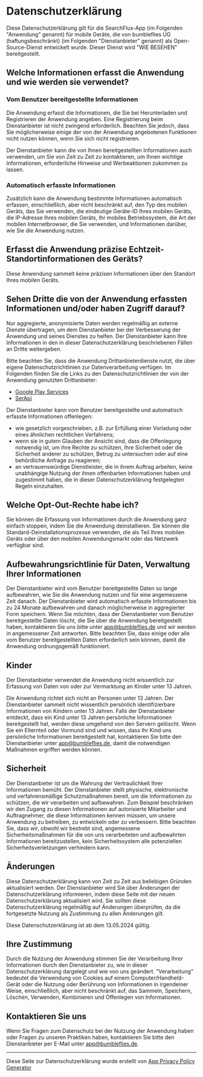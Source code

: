 # Datenschutzerklärung

Diese Datenschutzerklärung gilt für die SearchFlux-App (im Folgenden "Anwendung" genannt) für mobile Geräte, die von bumbleflies UG (haftungsbeschränkt) (im Folgenden "Dienstanbieter" genannt) als Open-Source-Dienst entwickelt wurde. Dieser Dienst wird "WIE BESEHEN" bereitgestellt.

## Welche Informationen erfasst die Anwendung und wie werden sie verwendet?  
### Vom Benutzer bereitgestellte Informationen

Die Anwendung erfasst die Informationen, die Sie bei Herunterladen und Registrieren der Anwendung angeben. Eine Registrierung beim Dienstanbieter ist nicht zwingend erforderlich. Beachten Sie jedoch, dass Sie möglicherweise einige der von der Anwendung angebotenen Funktionen nicht nutzen können, wenn Sie sich nicht registrieren.

Der Dienstanbieter kann die von Ihnen bereitgestellten Informationen auch verwenden, um Sie von Zeit zu Zeit zu kontaktieren, um Ihnen wichtige Informationen, erforderliche Hinweise und Werbeaktionen zukommen zu lassen.

### Automatisch erfasste Informationen

Zusätzlich kann die Anwendung bestimmte Informationen automatisch erfassen, einschließlich, aber nicht beschränkt auf, den Typ des mobilen Geräts, das Sie verwenden, die eindeutige Geräte-ID Ihres mobilen Geräts, die IP-Adresse Ihres mobilen Geräts, Ihr mobiles Betriebssystem, die Art der mobilen Internetbrowser, die Sie verwenden, und Informationen darüber, wie Sie die Anwendung nutzen.

## Erfasst die Anwendung präzise Echtzeit-Standortinformationen des Geräts?

Diese Anwendung sammelt keine präzisen Informationen über den Standort Ihres mobilen Geräts.

## Sehen Dritte die von der Anwendung erfassten Informationen und/oder haben Zugriff darauf?

Nur aggregierte, anonymisierte Daten werden regelmäßig an externe Dienste übertragen, um dem Dienstanbieter bei der Verbesserung der Anwendung und seines Dienstes zu helfen. Der Dienstanbieter kann Ihre Informationen in den in dieser Datenschutzerklärung beschriebenen Fällen an Dritte weitergeben.

Bitte beachten Sie, dass die Anwendung Drittanbieterdienste nutzt, die über eigene Datenschutzrichtlinien zur Datenverarbeitung verfügen. Im Folgenden finden Sie die Links zu den Datenschutzrichtlinien der von der Anwendung genutzten Drittanbieter:

*   [Google Play Services](https://www.google.com/policies/privacy/)
*   [SerApi](https://serpapi.com/legal)

Der Dienstanbieter kann vom Benutzer bereitgestellte und automatisch erfasste Informationen offenlegen:

*   wie gesetzlich vorgeschrieben, z.B. zur Erfüllung einer Vorladung oder eines ähnlichen rechtlichen Verfahrens;
*   wenn sie in gutem Glauben der Ansicht sind, dass die Offenlegung notwendig ist, um ihre Rechte zu schützen, Ihre Sicherheit oder die Sicherheit anderer zu schützen, Betrug zu untersuchen oder auf eine behördliche Anfrage zu reagieren;
*   an vertrauenswürdige Dienstleister, die in ihrem Auftrag arbeiten, keine unabhängige Nutzung der ihnen offenbarten Informationen haben und zugestimmt haben, die in dieser Datenschutzerklärung festgelegten Regeln einzuhalten.

## Welche Opt-Out-Rechte habe ich?

Sie können die Erfassung von Informationen durch die Anwendung ganz einfach stoppen, indem Sie die Anwendung deinstallieren. Sie können die Standard-Deinstallationsprozesse verwenden, die als Teil Ihres mobilen Geräts oder über den mobilen Anwendungsmarkt oder das Netzwerk verfügbar sind.

## Aufbewahrungsrichtlinie für Daten, Verwaltung Ihrer Informationen

Der Dienstanbieter wird vom Benutzer bereitgestellte Daten so lange aufbewahren, wie Sie die Anwendung nutzen und für eine angemessene Zeit danach. Der Dienstanbieter wird automatisch erfasste Informationen bis zu 24 Monate aufbewahren und danach möglicherweise in aggregierter Form speichern. Wenn Sie möchten, dass der Dienstanbieter vom Benutzer bereitgestellte Daten löscht, die Sie über die Anwendung bereitgestellt haben, kontaktieren Sie uns bitte unter app@bumbleflies.de und wir werden in angemessener Zeit antworten. Bitte beachten Sie, dass einige oder alle vom Benutzer bereitgestellten Daten erforderlich sein können, damit die Anwendung ordnungsgemäß funktioniert.

## Kinder

Der Dienstanbieter verwendet die Anwendung nicht wissentlich zur Erfassung von Daten von oder zur Vermarktung an Kinder unter 13 Jahren.

Die Anwendung richtet sich nicht an Personen unter 13 Jahren. Der Dienstanbieter sammelt nicht wissentlich persönlich identifizierbare Informationen von Kindern unter 13 Jahren. Falls der Dienstanbieter entdeckt, dass ein Kind unter 13 Jahren persönliche Informationen bereitgestellt hat, werden diese umgehend von den Servern gelöscht. Wenn Sie ein Elternteil oder Vormund sind und wissen, dass Ihr Kind uns persönliche Informationen bereitgestellt hat, kontaktieren Sie bitte den Dienstanbieter unter app@bumbleflies.de, damit die notwendigen Maßnahmen ergriffen werden können.

## Sicherheit

Der Dienstanbieter ist um die Wahrung der Vertraulichkeit Ihrer Informationen bemüht. Der Dienstanbieter stellt physische, elektronische und verfahrensmäßige Schutzmaßnahmen bereit, um die Informationen zu schützen, die wir verarbeiten und aufbewahren. Zum Beispiel beschränken wir den Zugang zu diesen Informationen auf autorisierte Mitarbeiter und Auftragnehmer, die diese Informationen kennen müssen, um unsere Anwendung zu betreiben, zu entwickeln oder zu verbessern. Bitte beachten Sie, dass wir, obwohl wir bestrebt sind, angemessene Sicherheitsmaßnahmen für die von uns verarbeiteten und aufbewahrten Informationen bereitzustellen, kein Sicherheitssystem alle potenziellen Sicherheitsverletzungen verhindern kann.

## Änderungen

Diese Datenschutzerklärung kann von Zeit zu Zeit aus beliebigen Gründen aktualisiert werden. Der Dienstanbieter wird Sie über Änderungen der Datenschutzerklärung informieren, indem diese Seite mit der neuen Datenschutzerklärung aktualisiert wird. Sie sollten diese Datenschutzerklärung regelmäßig auf Änderungen überprüfen, da die fortgesetzte Nutzung als Zustimmung zu allen Änderungen gilt.

Diese Datenschutzerklärung ist ab dem 13.05.2024 gültig.

## Ihre Zustimmung

Durch die Nutzung der Anwendung stimmen Sie der Verarbeitung Ihrer Informationen durch den Dienstanbieter zu, wie in dieser Datenschutzerklärung dargelegt und wie von uns geändert. "Verarbeitung" bedeutet die Verwendung von Cookies auf einem Computer/Handheld-Gerät oder die Nutzung oder Berührung von Informationen in irgendeiner Weise, einschließlich, aber nicht beschränkt auf, das Sammeln, Speichern, Löschen, Verwenden, Kombinieren und Offenlegen von Informationen.

## Kontaktieren Sie uns

Wenn Sie Fragen zum Datenschutz bei der Nutzung der Anwendung haben oder Fragen zu unseren Praktiken haben, kontaktieren Sie bitte den Dienstanbieter per E-Mail unter app@bumbleflies.de.

* * *

Diese Seite zur Datenschutzerklärung wurde erstellt von [App Privacy Policy Generator](https://app-privacy-policy-generator.nisrulz.com/)
